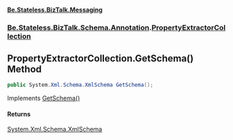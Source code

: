 #### [Be.Stateless.BizTalk.Messaging](README.md 'README')
### [Be.Stateless.BizTalk.Schema.Annotation](Be.Stateless.BizTalk.Schema.Annotation.md 'Be.Stateless.BizTalk.Schema.Annotation').[PropertyExtractorCollection](PropertyExtractorCollection.md 'Be.Stateless.BizTalk.Schema.Annotation.PropertyExtractorCollection')

## PropertyExtractorCollection.GetSchema() Method

```csharp
public System.Xml.Schema.XmlSchema GetSchema();
```

Implements [GetSchema()](https://docs.microsoft.com/en-us/dotnet/api/System.Xml.Serialization.IXmlSerializable.GetSchema 'System.Xml.Serialization.IXmlSerializable.GetSchema')

#### Returns
[System.Xml.Schema.XmlSchema](https://docs.microsoft.com/en-us/dotnet/api/System.Xml.Schema.XmlSchema 'System.Xml.Schema.XmlSchema')